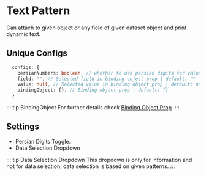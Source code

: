 # Text Pattern

Can attach to given object or any field of given dataset object and print dynamic text.

## Unique Configs

```ts
  configs: {
    persianNumbers: boolean, // whether to use persian digits for value | default: false
    field: "", // Selected field in binding object prop | default: ""
    value: null, // Selected value in binding object prop | default: null
    bindingObject: {}, // Binding object prop | default: {}
  }
```

::: tip BindingObject
For further details check [Binding Object Prop](/props/bindingobject).
:::

## Settings

- Persian Digits Toggle.
- Data Selection Dropdown

::: tip Data Selection Dropdown
This dropdown is only for information and not for data selection, data selection is based on given patterns.
:::

